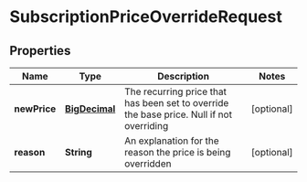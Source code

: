 
# SubscriptionPriceOverrideRequest

## Properties
Name | Type | Description | Notes
------------ | ------------- | ------------- | -------------
**newPrice** | [**BigDecimal**](BigDecimal.md) | The recurring price that has been set to override the base price. Null if not overriding |  [optional]
**reason** | **String** | An explanation for the reason the price is being overridden |  [optional]



